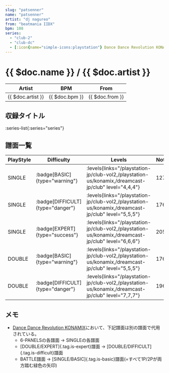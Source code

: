 ```yaml
---
slug: "patsenner"
name: "patsenner"
artist: "dj nagureo"
from: "beatmania IIDX"
bpm: 108
series:
  - "club-2"
  - "club-dc"
  - [:icon{name="simple-icons:playstation"} Dance Dance Revolution KONAMIX :icon{name="flag:us-4x3"}](/playstation-us/konamix)
---
```


# {{ $doc.name }} / {{ $doc.artist }}

|Artist|BPM|From|
|------|---|----|
|{{ $doc.artist }}|{{ $doc.bpm }}|{{ $doc.from }}|

## 収録タイトル

:series-list{:series="series"}

## 譜面一覧

|PlayStyle|Difficulty|Levels|Notes|Movie|
|---------|----------|------|-----|-----|
|SINGLE| :badge[BASIC]{type="warning"}| :levels{links="/playstation-jp/club-vol2,/playstation-us/konamix,/dreamcast-jp/club" level="4,4,4"}|127/0||
|SINGLE| :badge[DIFFICULT]{type="danger"}| :levels{links="/playstation-jp/club-vol2,/playstation-us/konamix,/dreamcast-jp/club" level="5,5,5"}|176/0||
|SINGLE| :badge[EXPERT]{type="success"}| :levels{links="/playstation-jp/club-vol2,/playstation-us/konamix,/dreamcast-jp/club" level="6,6,6"}|205/0||
|DOUBLE| :badge[BASIC]{type="warning"}| :levels{links="/playstation-jp/club-vol2,/playstation-us/konamix,/dreamcast-jp/club" level="5,5,5"}|176/0||
|DOUBLE| :badge[DIFFICULT]{type="danger"}| :levels{links="/playstation-jp/club-vol2,/playstation-us/konamix,/dreamcast-jp/club" level="7,7,7"}|196/0||

## メモ

- [Dance Dance Revolution KONAMIX](/playstation-us/konamix)において、下記譜面は別の譜面で代用されている。
  - 6-PANELSの各譜面 → SINGLEの各譜面
  - [DOUBLE/EXPERT]{.tag.is-expert}譜面 → [DOUBLE/DIFFICULT]{.tag.is-difficult}譜面
  - BATTLE譜面 → [SINGLE/BASIC]{.tag.is-basic}譜面(=すべて1P/2Pが両方踏む緑色の矢印)
